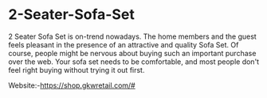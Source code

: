 # 2-Seater-Sofa-Set
2 Seater Sofa Set is on-trend nowadays. The home members and the guest feels pleasant in the presence of an attractive and quality Sofa Set. Of course, people might be nervous about buying such an important purchase over the web. Your sofa set needs to be comfortable, and most people don't feel right buying without trying it out first.

Website:-https://shop.gkwretail.com/#
